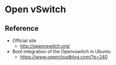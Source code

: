 # Open vSwitch

## Reference
- Official site
  - http://openvswitch.org/
- Boot integration of the Openvswitch in Ubuntu
  - https://www.opencloudblog.com/?p=240
